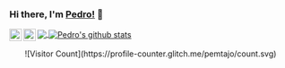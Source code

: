### Hi there, I'm [Pedro!](https://pemtajo.github.io) 👋

<a href="www.linkedin.com/in/pedromaraujo">
  <img align="left" alt="Pedro's LinkdeIN" width="22px" src="https://cdn.jsdelivr.net/npm/simple-icons@v3/icons/linkedin.svg" />
</a>
<a href="https://medium.com/@pemtajo">
  <img align="left" alt="Pedro's medium" width="22px" src="https://cdn.jsdelivr.net/npm/simple-icons@v3/icons/medium.svg"/>
</a>



<a href="https://github.com/pemtajo/github-readme-stats">
  <img align="center" src="https://github-readme-stats.vercel.app/api/top-langs/?username=pemtajo&theme=dark" />
</a>
<a href="https://github.com/pemtajo/github-readme-stats">
  <img align="center" src="https://github-readme-stats.vercel.app/api?username=pemtajo&show_icons=true&theme=dark&line_height=27" alt="Pedro's github stats" />
</a>

<br />
<br />
<center>![Visitor Count](https://profile-counter.glitch.me/pemtajo/count.svg)</center>
